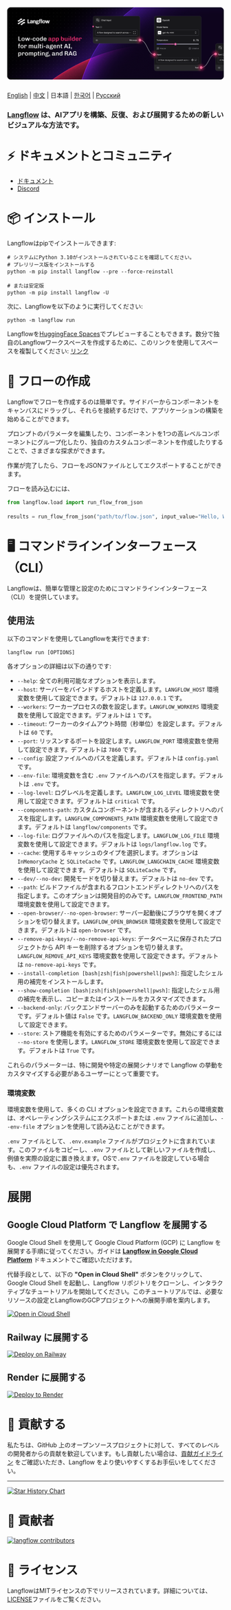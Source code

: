 <!-- markdownlint-disable MD030 -->

# [![Langflow](https://github.com/langflow-ai/langflow/blob/dev/docs/static/img/hero.png)](https://www.langflow.org)

[English](./README.md) | [中文](READMEs/README-ZH.md) | 日本語 | [한국어](READMEs/README-KR.md) | [Русский](READMEs/README-RUS.md)

### [Langflow](https://www.langflow.org) は、AIアプリを構築、反復、および展開するための新しいビジュアルな方法です。

# ⚡️ ドキュメントとコミュニティ

- [ドキュメント](https://docs.langflow.org)
- [Discord](https://discord.com/invite/EqksyE2EX9)

# 📦 インストール

Langflowはpipでインストールできます:

```shell
# システムにPython 3.10がインストールされていることを確認してください。
# プレリリース版をインストールする
python -m pip install langflow --pre --force-reinstall

# または安定版
python -m pip install langflow -U
```

次に、Langflowを以下のように実行してください:

```shell
python -m langflow run
```

Langflowを[HuggingFace Spaces](https://huggingface.co/spaces/Langflow/Langflow-Preview)でプレビューすることもできます。数分で独自のLangflowワークスペースを作成するために、このリンクを使用してスペースを複製してください: [リンク](https://huggingface.co/spaces/Langflow/Langflow-Preview?duplicate=true)

# 🎨 フローの作成

Langflowでフローを作成するのは簡単です。サイドバーからコンポーネントをキャンバスにドラッグし、それらを接続するだけで、アプリケーションの構築を始めることができます。

プロンプトのパラメータを編集したり、コンポーネントを1つの高レベルコンポーネントにグループ化したり、独自のカスタムコンポーネントを作成したりすることで、さまざまな探求ができます。

作業が完了したら、フローをJSONファイルとしてエクスポートすることができます。

フローを読み込むには、

```python
from langflow.load import run_flow_from_json

results = run_flow_from_json("path/to/flow.json", input_value="Hello, World!")
```

# 🖥️ コマンドラインインターフェース（CLI）

Langflowは、簡単な管理と設定のためにコマンドラインインターフェース（CLI）を提供しています。

## 使用法

以下のコマンドを使用してLangflowを実行できます:

```shell
langflow run [OPTIONS]
```

各オプションの詳細は以下の通りです:

- `--help`: 全ての利用可能なオプションを表示します。
- `--host`: サーバーをバインドするホストを定義します。`LANGFLOW_HOST` 環境変数を使用して設定できます。デフォルトは `127.0.0.1` です。
- `--workers`: ワーカープロセスの数を設定します。`LANGFLOW_WORKERS` 環境変数を使用して設定できます。デフォルトは `1` です。
- `--timeout`: ワーカーのタイムアウト時間（秒単位）を設定します。デフォルトは `60` です。
- `--port`: リッスンするポートを設定します。`LANGFLOW_PORT` 環境変数を使用して設定できます。デフォルトは `7860` です。
- `--config`: 設定ファイルへのパスを定義します。デフォルトは `config.yaml` です。
- `--env-file`: 環境変数を含む `.env` ファイルへのパスを指定します。デフォルトは `.env` です。
- `--log-level`: ログレベルを定義します。`LANGFLOW_LOG_LEVEL` 環境変数を使用して設定できます。デフォルトは `critical` です。
- `--components-path`: カスタムコンポーネントが含まれるディレクトリへのパスを指定します。`LANGFLOW_COMPONENTS_PATH` 環境変数を使用して設定できます。デフォルトは `langflow/components` です。
- `--log-file`: ログファイルへのパスを指定します。`LANGFLOW_LOG_FILE` 環境変数を使用して設定できます。デフォルトは `logs/langflow.log` です。
- `--cache`: 使用するキャッシュのタイプを選択します。オプションは `InMemoryCache` と `SQLiteCache` です。`LANGFLOW_LANGCHAIN_CACHE` 環境変数を使用して設定できます。デフォルトは `SQLiteCache` です。
- `--dev/--no-dev`: 開発モードを切り替えます。デフォルトは `no-dev` です。
- `--path`: ビルドファイルが含まれるフロントエンドディレクトリへのパスを指定します。このオプションは開発目的のみです。`LANGFLOW_FRONTEND_PATH` 環境変数を使用して設定できます。
- `--open-browser/--no-open-browser`: サーバー起動後にブラウザを開くオプションを切り替えます。`LANGFLOW_OPEN_BROWSER` 環境変数を使用して設定できます。デフォルトは `open-browser` です。
- `--remove-api-keys/--no-remove-api-keys`: データベースに保存されたプロジェクトから API キーを削除するオプションを切り替えます。`LANGFLOW_REMOVE_API_KEYS` 環境変数を使用して設定できます。デフォルトは `no-remove-api-keys` です。
- `--install-completion [bash|zsh|fish|powershell|pwsh]`: 指定したシェル用の補完をインストールします。
- `--show-completion [bash|zsh|fish|powershell|pwsh]`: 指定したシェル用の補完を表示し、コピーまたはインストールをカスタマイズできます。
- `--backend-only`: バックエンドサーバーのみを起動するためのパラメーターです。デフォルト値は `False` です。`LANGFLOW_BACKEND_ONLY` 環境変数を使用して設定できます。
- `--store`: ストア機能を有効にするためのパラメーターです。無効にするには `--no-store` を使用します。`LANGFLOW_STORE` 環境変数を使用して設定できます。デフォルトは `True` です。

これらのパラメーターは、特に開発や特定の展開シナリオで Langflow の挙動をカスタマイズする必要があるユーザーにとって重要です。

### 環境変数

環境変数を使用して、多くの CLI オプションを設定できます。これらの環境変数は、オペレーティングシステムにエクスポートまたは `.env` ファイルに追加し、`--env-file` オプションを使用して読み込むことができます。

`.env` ファイルとして、`.env.example` ファイルがプロジェクトに含まれています。このファイルをコピーし、`.env` ファイルとして新しいファイルを作成し、例値を実際の設定に置き換えます。OSで`.env` ファイルを設定している場合も、`.env` ファイルの設定は優先されます。

# 展開

## Google Cloud Platform で Langflow を展開する

Google Cloud Shell を使用して Google Cloud Platform (GCP) に Langflow を展開する手順に従ってください。ガイドは [**Langflow in Google Cloud Platform**](GCP_DEPLOYMENT.md) ドキュメントでご確認いただけます。

代替手段として、以下の **"Open in Cloud Shell"** ボタンをクリックして、Google Cloud Shell を起動し、Langflow リポジトリをクローンし、インタラクティブなチュートリアルを開始してください。このチュートリアルでは、必要なリソースの設定とLangflowのGCPプロジェクトへの展開手順を案内します。

[![Open in Cloud Shell](https://gstatic.com/cloudssh/images/open-btn.svg)](https://console.cloud.google.com/cloudshell/open?git_repo=https://github.com/langflow-ai/langflow&working_dir=scripts/gcp&shellonly=true&tutorial=walkthroughtutorial_spot.md)

## Railway に展開する

[![Deploy on Railway](https://railway.app/button.svg)](https://railway.app/template/JMXEWp?referralCode=MnPSdg)

## Render に展開する

<a href="https://render.com/deploy?repo=https://github.com/langflow-ai/langflow/tree/main">
<img src="https://render.com/images/deploy-to-render-button.svg" alt="Deploy to Render" />
</a>

# 👋 貢献する

私たちは、GitHub 上のオープンソースプロジェクトに対して、すべてのレベルの開発者からの貢献を歓迎しています。もし貢献したい場合は、[貢献ガイドライン](./CONTRIBUTING.md) をご確認いただき、Langflow をより使いやすくするお手伝いをしてください。

---

[![Star History Chart](https://api.star-history.com/svg?repos=langflow-ai/langflow&type=Timeline)](https://star-history.com/#langflow-ai/langflow&Date)

# 🌟 貢献者

[![langflow contributors](https://contrib.rocks/image?repo=langflow-ai/langflow)](https://github.com/langflow-ai/langflow/graphs/contributors)

# 📄 ライセンス

LangflowはMITライセンスの下でリリースされています。詳細については、[LICENSE](LICENSE)ファイルをご覧ください。
